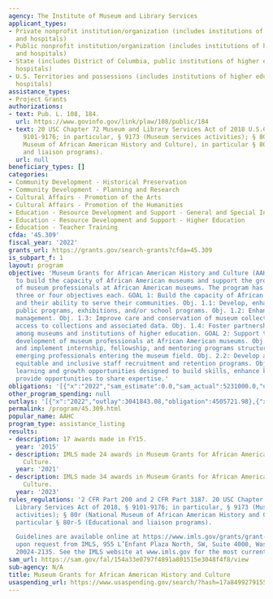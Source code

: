 ```yaml
---
agency: The Institute of Museum and Library Services
applicant_types:
- Private nonprofit institution/organization (includes institutions of higher education
  and hospitals)
- Public nonprofit institution/organization (includes institutions of higher education
  and hospitals)
- State (includes District of Columbia, public institutions of higher education and
  hospitals)
- U.S. Territories and possessions (includes institutions of higher education and
  hospitals)
assistance_types:
- Project Grants
authorizations:
- text: Pub. L. 108, 184.
  url: https://www.govinfo.gov/link/plaw/108/public/184
- text: 20 USC Chapter 72 Museum and Library Services Act of 2018 U.S.C. &sect; §
    9101-9176; in particular, § 9173 (Museum services activities); § 80r (National
    Museum of African American History and Culture), in particular § 80r-5 (Educational
    and liaison programs).
  url: null
beneficiary_types: []
categories:
- Community Development - Historical Preservation
- Community Development - Planning and Research
- Cultural Affairs - Promotion of the Arts
- Cultural Affairs - Promotion of the Humanities
- Education - Resource Development and Support - General and Special Interest Organizations
- Education - Resource Development and Support - Higher Education
- Education - Teacher Training
cfda: '45.309'
fiscal_year: '2022'
grants_url: https://grants.gov/search-grants?cfda=45.309
is_subpart_f: 1
layout: program
objective: 'Museum Grants for African American History and Culture (AAHC) is designed
  to build the capacity of African American museums and support the growth and development
  of museum professionals at African American museums. The program has two goals with
  three or four objectives each. GOAL 1: Build the capacity of African American museums
  and their ability to serve their communities. Obj. 1.1: Develop, enhance, or expand
  public programs, exhibitions, and/or school programs. Obj. 1.2: Enhance professional
  management. Obj. 1.3: Improve care and conservation of museum collections and expand
  access to collections and associated data. Obj. 1.4: Foster partnerships and collaborations
  among museums and institutions of higher education. GOAL 2: Support the growth and
  development of museum professionals at African American museums. Obj. 2.1: Develop
  and implement internship, fellowship, and mentoring programs structured to support
  emerging professionals entering the museum field. Obj. 2.2: Develop and implement
  equitable and inclusive staff recruitment and retention programs. Obj. 2.3: Create
  learning and growth opportunities designed to build skills, enhance knowledge, and
  provide opportunities to share expertise.'
obligations: '[{"x":"2022","sam_estimate":0.0,"sam_actual":5231000.0,"usa_spending_actual":4296770.7},{"x":"2023","sam_estimate":6000000.0,"sam_actual":0.0,"usa_spending_actual":6001285.62},{"x":"2024","sam_estimate":6000000.0,"sam_actual":0.0,"usa_spending_actual":6082696.77}]'
other_program_spending: null
outlays: '[{"x":"2022","outlay":3041843.08,"obligation":4505721.98},{"x":"2023","outlay":2169811.15,"obligation":6000000.0},{"x":"2024","outlay":204191.0,"obligation":6221520.0}]'
permalink: /program/45.309.html
popular_name: AAHC
program_type: assistance_listing
results:
- description: 17 awards made in FY15.
  year: '2015'
- description: IMLS made 24 awards in Museum Grants for African American History and
    Culture.
  year: '2021'
- description: IMLS made 34 awards in Museum Grants for African American History and
    Culture.
  year: '2023'
rules_regulations: '2 CFR Part 200 and 2 CFR Part 3187. 20 USC Chapter 72 Museum and
  Library Services Act of 2018, § 9101-9176; in particular, § 9173 (Museum services
  activities); § 80r (National Museum of African American History and Culture), in
  particular § 80r-5 (Educational and liaison programs).

  Guidelines are available online at https://www.imls.gov/grants/grant-programs or
  upon request from IMLS, 955 L’Enfant Plaza North, SW, Suite 4000, Washington DC
  20024-2135. See the IMLS website at www.imls.gov for the most current program information.'
sam_url: https://sam.gov/fal/154a33e0797f4891a801515e3048f4f8/view
sub-agency: N/A
title: Museum Grants for African American History and Culture
usaspending_url: https://www.usaspending.gov/search/?hash=17a8499279155478eda83340101cc4d0
---
```

